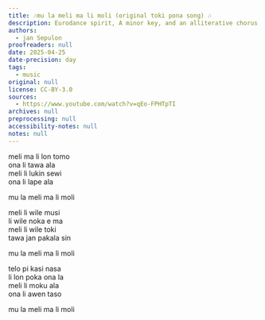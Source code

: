 ```yaml
---
title: 🎶mu la meli ma li moli (original toki pona song) 🎶 
description: Eurodance spirit, A minor key, and an alliterative chorus that puts the 'musi' in 'kalama musi'
authors:
  - jan Sepulon
proofreaders: null
date: 2025-04-25
date-precision: day
tags:
  - music
original: null
license: CC-BY-3.0
sources:
  - https://www.youtube.com/watch?v=qEo-FPHTpTI
archives: null
preprocessing: null
accessibility-notes: null
notes: null
---
```


meli ma li lon tomo  
ona li tawa ala  
meli li lukin sewi  
ona li lape ala

mu la meli ma li moli

meli li wile musi  
li wile noka e ma  
meli li wile toki  
tawa jan pakala sin

mu la meli ma li moli

telo pi kasi nasa  
li lon poka ona la  
meli li moku ala  
ona li awen taso

mu la meli ma li moli
